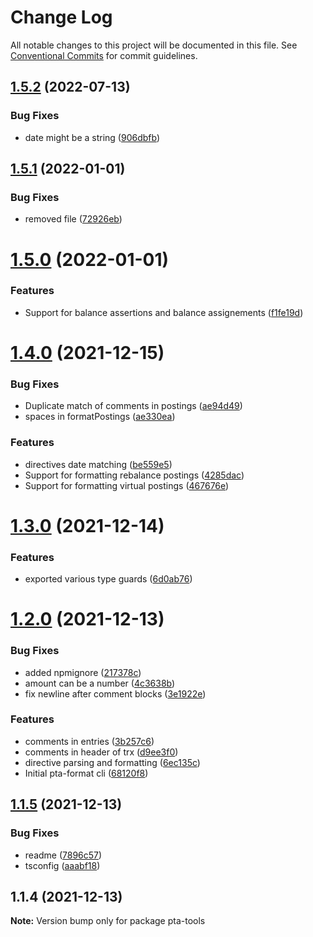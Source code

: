 # Change Log

All notable changes to this project will be documented in this file.
See [Conventional Commits](https://conventionalcommits.org) for commit guidelines.

## [1.5.2](https://github.com/kajyr/pta-tools/compare/pta-tools@1.5.1...pta-tools@1.5.2) (2022-07-13)


### Bug Fixes

* date might be a string ([906dbfb](https://github.com/kajyr/pta-tools/commit/906dbfbaa6856bb00a113292aee9f8818e890ecc))





## [1.5.1](https://github.com/kajyr/pta-tools/compare/pta-tools@1.5.0...pta-tools@1.5.1) (2022-01-01)


### Bug Fixes

* removed file ([72926eb](https://github.com/kajyr/pta-tools/commit/72926ebc4e3ca1b2ce00cca1d75a0dfb4fab30eb))





# [1.5.0](https://github.com/kajyr/pta-tools/compare/pta-tools@1.4.0...pta-tools@1.5.0) (2022-01-01)


### Features

* Support for balance assertions and balance assignements ([f1fe19d](https://github.com/kajyr/pta-tools/commit/f1fe19d601ca124675722aef2d0952b23e2e7f91))





# [1.4.0](https://github.com/kajyr/pta-tools/compare/pta-tools@1.3.0...pta-tools@1.4.0) (2021-12-15)


### Bug Fixes

* Duplicate match of comments in postings ([ae94d49](https://github.com/kajyr/pta-tools/commit/ae94d497998eec50d18dbfad399157de768bccbc))
* spaces in formatPostings ([ae330ea](https://github.com/kajyr/pta-tools/commit/ae330ea44c50aaf940a327c39fd5a3302cf85ef5))


### Features

* directives date matching ([be559e5](https://github.com/kajyr/pta-tools/commit/be559e5d81aa40cc67c180194d866241e5c751db))
* Support for formatting rebalance postings ([4285dac](https://github.com/kajyr/pta-tools/commit/4285dac585d328ae4c9cdfb0223a5324ff03fda9))
* Support for formatting virtual postings ([467676e](https://github.com/kajyr/pta-tools/commit/467676e0d03c027ca486d809a260c438eb77aad3))





# [1.3.0](https://github.com/kajyr/pta-tools/compare/pta-tools@1.2.0...pta-tools@1.3.0) (2021-12-14)


### Features

* exported various type guards ([6d0ab76](https://github.com/kajyr/pta-tools/commit/6d0ab768b048b07566108f7e2243517113b452d4))





# [1.2.0](https://github.com/kajyr/pta-tools/compare/pta-tools@1.1.5...pta-tools@1.2.0) (2021-12-13)


### Bug Fixes

* added npmignore ([217378c](https://github.com/kajyr/pta-tools/commit/217378c09b72410c14b2df7076c7733cebe3f5a5))
* amount can be a number ([4c3638b](https://github.com/kajyr/pta-tools/commit/4c3638b41a826db47c7a07b5dafa47bd1f83efee))
* fix newline after comment blocks ([3e1922e](https://github.com/kajyr/pta-tools/commit/3e1922e034c72b4170183c750ebde01004c6dc35))


### Features

* comments in entries ([3b257c6](https://github.com/kajyr/pta-tools/commit/3b257c66175138c8a94c33553f137fb08f928bce))
* comments in header of trx ([d9ee3f0](https://github.com/kajyr/pta-tools/commit/d9ee3f06d7a015d5576b1a3c49cad0722647c9a4))
* directive parsing and formatting ([6ec135c](https://github.com/kajyr/pta-tools/commit/6ec135cae5b3f4623d9895be13b58835b147a4b0))
* Initial pta-format cli ([68120f8](https://github.com/kajyr/pta-tools/commit/68120f8c07b2eced9f5a69d20e80f407a14a58da))





## [1.1.5](https://github.com/kajyr/pta-tools/compare/pta-tools@1.1.4...pta-tools@1.1.5) (2021-12-13)


### Bug Fixes

* readme ([7896c57](https://github.com/kajyr/pta-tools/commit/7896c570b239396ba61e2ae6441f761a3fc0f1af))
* tsconfig ([aaabf18](https://github.com/kajyr/pta-tools/commit/aaabf18c6eccdb9f5f966cf85fd9ed6d55b18620))





## 1.1.4 (2021-12-13)

**Note:** Version bump only for package pta-tools
